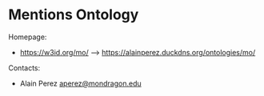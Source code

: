 Mentions Ontology
===

Homepage:
* https://w3id.org/mo/ --> https://alainperez.duckdns.org/ontologies/mo/

Contacts: 
* Alain Perez <aperez@mondragon.edu>
